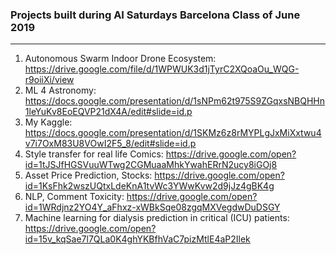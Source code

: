 ### Projects built during AI Saturdays Barcelona Class of June 2019
---

1) Autonomous Swarm Indoor Drone Ecosystem:
https://drive.google.com/file/d/1WPWUK3d1jTyrC2XQoaOu_WQG-r9oiiXi/view
2) ML 4 Astronomy:
https://docs.google.com/presentation/d/1sNPm62t975S9ZGqxsNBQHHn1leYuKv8EoEQVP21dX4A/edit#slide=id.p
3) My Kaggle:
https://docs.google.com/presentation/d/1SKMz6z8rMYPLgJxMiXxtwu4v7i7OxM83U8VOwI2F5_8/edit#slide=id.p
4) Style transfer for real life Comics:
https://drive.google.com/open?id=1tJSJfHGSVuuWTwg2CGMuaaMhkYwahERrN2ucy8iGOj8
5) Asset Price Prediction, Stocks:
https://drive.google.com/open?id=1KsFhk2wszUQtxLdeKnA1tvWc3YWwKvw2d9jJz4gBK4g
6) NLP, Comment Toxicity:
https://drive.google.com/open?id=1WRdjnz2YO4Y_aFhxz-xWBkSqe08zgqMXVegdwDuDSGY
7) Machine learning for dialysis prediction in critical (ICU) patients:
https://drive.google.com/open?id=15v_kqSae7l7QLa0K4ghYKBfhVaC7pizMtlE4aP2Ilek
